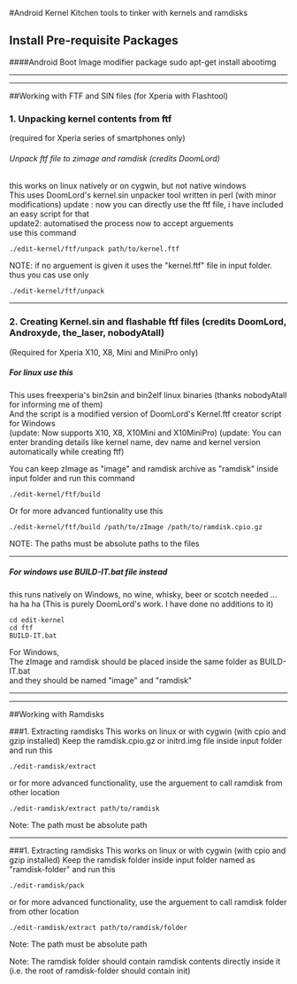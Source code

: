 #Android Kernel Kitchen
tools to tinker with kernels and ramdisks 


## Install Pre-requisite Packages

####Android Boot Image modifier package
	sudo apt-get install abootimg



**********
__________
##Working with FTF and SIN files (for Xperia with Flashtool)   

### 1. Unpacking kernel contents from ftf 
(required for Xperia series of smartphones only)

######   Unpack ftf  file to zimage and ramdisk (credits DoomLord) 
   this works on linux natively or on cygwin, but not native windows   
   This uses DoomLord's kernel.sin unpacker tool written in perl (with minor modifications)
   update : now you can directly use the ftf file, i have included an easy script for that   
   update2: automatised the process now to accept arguements   
   use this command 
 
	./edit-kernel/ftf/unpack path/to/kernel.ftf
	
NOTE: if no arguement is given it uses the "kernel.ftf" file in input folder. thus you cas use only   

	./edit-kernel/ftf/unpack


***********
### 2. Creating Kernel.sin and flashable ftf files (credits DoomLord, Androxyde, the_laser, nobodyAtall)
(Required for Xperia X10, X8,  Mini and MiniPro only)   

#####   For linux use this
This uses freexperia's bin2sin and bin2elf linux binaries (thanks nobodyAtall for informing me of them)   
And the script is a modified version of DoomLord's Kernel.ftf creator script for Windows   
(update: Now supports X10, X8, X10Mini and X10MiniPro)
(update: You can enter branding details like kernel name, dev name and kernel version automatically while creating ftf)

You can keep zImage as "image" and ramdisk archive as "ramdisk" inside input
folder and run this command

	./edit-kernel/ftf/build
	
Or for more advanced funtionality use this

	./edit-kernel/ftf/build /path/to/zImage /path/to/ramdisk.cpio.gz
	
NOTE: The paths must be absolute paths to the files
_ _ _
#####  For windows use BUILD-IT.bat file instead
this runs natively on Windows, no wine, whisky, beer or scotch needed ... ha ha ha
(This is purely DoomLord's work. I have done no additions to it)

	cd edit-kernel
	cd ftf
	BUILD-IT.bat
	
For Windows,  
The zImage and ramdisk should be placed inside the same folder as BUILD-IT.bat   
and they should be named "image" and "ramdisk"

***************
_______________
##Working with Ramdisks

###1. Extracting ramdisks
This works on linux or with cygwin (with cpio and gzip installed)
Keep the ramdisk.cpio.gz or initrd.img file inside input folder and run this  

	./edit-ramdisk/extract

or for more advanced functionality, use the arguement to call ramdisk from other location   

	./edit-ramdisk/extract path/to/ramdisk
Note: The path must be absolute path

_ _ _
###1. Extracting ramdisks
This works on linux or with cygwin (with cpio and gzip installed)
Keep the ramdisk folder inside input folder named as "ramdisk-folder" and run this  

	./edit-ramdisk/pack

or for more advanced functionality, use the arguement to call ramdisk folder from other location   

	./edit-ramdisk/extract path/to/ramdisk/folder
Note: The path must be absolute path   

Note: The ramdisk folder should contain ramdisk contents directly inside it (i.e. the root of ramdisk-folder should contain init)



